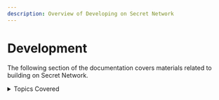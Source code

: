 ```yaml
---
description: Overview of Developing on Secret Network
---
```


# Development

The following section of the documentation covers materials related to building on Secret Network.&#x20;

<details>

<summary>Topics Covered</summary>

1. [Local Secret ](local-secret.md)
2. [API End Points](api-endpoints.md)
3. [Intro To Secret Contracts ](intro-to-secret-contracts.md)
4. [Secret Contracts ](secret-contracts/)
   1. [Core Components](secret-contracts/core-components/)
   2. [Init](secret-contracts/init.md)
   3. [Handles](secret-contracts/handles.md)
   4. [Queries ](secret-contracts/queries/)
   5. [Storage](secret-contracts/storage/)
   6. [Data Handling ](secret-contracts/data-handling.md)
   7. [Permissioned Viewing](secret-contracts/permissioned-viewing/)
   8. [Inter-Contract Interaction](secret-contracts/inter-contract-interaction/)
   9. [Use Cases Of Secret Contracts](secret-contracts/use-cases-of-secret-contracts/)&#x20;
   10. [Best Practices](secret-contracts/best-practices/)&#x20;
   11. [Community Tutorials](secret-contracts/community-tutorials.md)
   12. [How To Send Native SCRT](secret-contracts/how-to-send-native-scrt.md)
   13. [CosmosMSG](secret-contracts/cosmosmsg.md)
5. [Useful Libraries](useful-libraries.md)&#x20;
6. [Building A Back-End ](building-a-back-end/)
7. [SecretJs](secretjs/)
8. [Secret CLI](secret-cli/)&#x20;
9. [Secret IDE ](secret-ide.md)
10. [Testnet](testnet.md)

</details>
